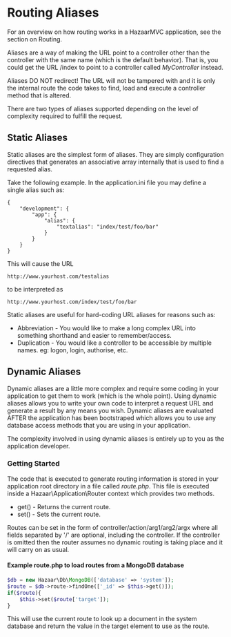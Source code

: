 # Routing Aliases

For an overview on how routing works in a HazaarMVC application, see the section on Routing.

Aliases are a way of making the URL point to a controller other than the controller with the same name (which is the default behavior). That is, you could get the URL /index to point to a controller called *MyController* instead.

Aliases DO NOT redirect! The URL will not be tampered with and it is only the internal route the code takes to find, load and execute a controller method that is altered.

There are two types of aliases supported depending on the level of complexity required to fulfill the request.

## Static Aliases

Static aliases are the simplest form of aliases. They are simply configuration directives that generates an associative array internally that is used to find a requested alias.

Take the following example. In the application.ini file you may define a single alias such as:

```
{
    "development": {
        "app": {
            "alias": {
                "textalias": "index/test/foo/bar"
            }
        }
    }
}
```

This will cause the URL

```
http://www.yourhost.com/testalias
```

to be interpreted as

```
http://www.yourhost.com/index/test/foo/bar
```

Static aliases are useful for hard-coding URL aliases for reasons such as:

* Abbreviation - You would like to make a long complex URL into something shorthand and easier to remember/access.
* Duplication - You would like a controller to be accessible by multiple names. eg: logon, login, authorise, etc.

## Dynamic Aliases

Dynamic aliases are a little more complex and require some coding in your application to get them to work (which is the whole point). Using dynamic aliases allows you to write your own code to interpret a request URL and generate a result by any means you wish. Dynamic aliases are evaluated AFTER the application has been bootstraped which allows you to use any database access methods that you are using in your application.

The complexity involved in using dynamic aliases is entirely up to you as the application developer.

### Getting Started

The code that is executed to generate routing information is stored in your application root directory in a file called *route.php*. This file is executed inside a Hazaar\Application\Router context which provides two methods.

* get() - Returns the current route.
* set() - Sets the current route.

Routes can be set in the form of controller/action/arg1/arg2/argx where all fields separated by '/' are optional, including the controller. If the controller is omitted then the router assumes no dynamic routing is taking place and it will carry on as usual.

#### Example route.php to load routes from a MongoDB database

```php
$db = new Hazaar\Db\MongoDB(['database' => 'system']);
$route = $db->route->findOne(['_id' => $this->get()]);
if($route){
    $this->set($route['target']);
}
```

This will use the current route to look up a document in the system database and return the value in the target element to use as the route.